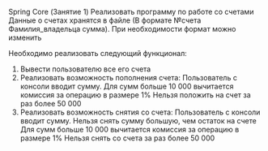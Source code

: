 Spring Core (Занятие 1)
Реализовать программу по работе со счетами
Данные о счетах хранятся в файле (В формате №счета Фамилия_владельца сумма). 
При необходимости формат можно изменить

Необходимо реализовать следующий функционал:
1. Вывести пользователю все его счета
2. Реализовать возможность пополнения счета:
   Пользователь с консоли вводит сумму. 
   Для сумм больше 10 000 вычитается комиссия за операцию в размере 1%
   Нельзя положить на счет за раз более 50 000
3. Реализовать возможность снятия со счета: 
   Пользователь с консоли вводит сумму.
   Нельзя снять сумму большую, чем остаток на счете
   Для сумм больше 10 000 вычитается комиссия за операцию в размере 1% 
   Нельзя снять со счета за раз более 50 000
